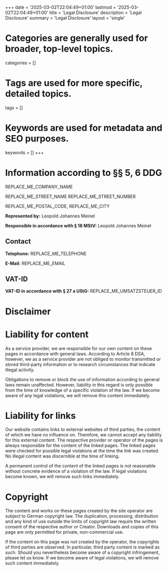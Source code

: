+++
date = '2025-03-02T22:04:49+01:00'
lastmod = '2025-03-02T22:04:49+01:00'
title = 'Legal Disclosure'
description = 'Legal Disclosure'
summary = 'Legal Disclosure'
layout = 'single'
# Categories are generally used for broader, top-level topics.
categories = []
# Tags are used for more specific, detailed topics.
tags = []
# Keywords are used for metadata and SEO purposes.
keywords = []
+++

# Information according to §§ 5, 6 DDG

REPLACE_ME_COMPANY_NAME

REPLACE_ME_STREET_NAME REPLACE_ME_STREET_NUMBER

REPLACE_ME_POSTAL_CODE, REPLACE_ME_CITY

**Represented by:** Leopold Johannes Meinel

**Responsible in accordance with § 18 MStV:** Leopold Johannes Meinel

## Contact

**Telephone:** REPLACE_ME_TELEPHONE

**E-Mail:** REPLACE_ME_EMAIL

## VAT-ID

**VAT-ID in accordance with § 27 a UStG:** REPLACE_ME_UMSATZSTEUER_ID

# Disclaimer

# Liability for content

As a service provider, we are responsible for our own content on these pages in accordance with general laws. According to Article 8 DSA, however, we as a service provider are not obliged to monitor transmitted or stored third-party information or to research circumstances that indicate illegal activity.

Obligations to remove or block the use of information according to general laws remain unaffected. However, liability in this regard is only possible from the time of knowledge of a specific violation of the law. If we become aware of any legal violations, we will remove this content immediately.

# Liability for links

Our website contains links to external websites of third parties, the content of which we have no influence on. Therefore, we cannot accept any liability for this external content. The respective provider or operator of the pages is always responsible for the content of the linked pages. The linked pages were checked for possible legal violations at the time the link was created. No illegal content was discernible at the time of linking.

A permanent control of the content of the linked pages is not reasonable without concrete evidence of a violation of the law. If legal violations become known, we will remove such links immediately.

# Copyright

The content and works on these pages created by the site operator are subject to German copyright law. The duplication, processing, distribution and any kind of use outside the limits of copyright law require the written consent of the respective author or Creator. Downloads and copies of this page are only permitted for private, non-commercial use.

If the content on this page was not created by the operator, the copyrights of third parties are observed. In particular, third party content is marked as such. Should you nevertheless become aware of a copyright infringement, please let us know. If we become aware of legal violations, we will remove such content immediately.
